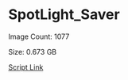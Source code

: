 # SpotLight_Saver

Image Count: 1077

Size: 0.673 GB

[Script Link](https://github.com/liuyal/Archive/blob/master/Python/Utilities/Miscellaneous/spotlight_saver.py)